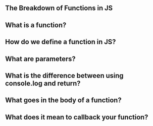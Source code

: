 ## The Breakdown of Functions in JS 


## What is a function?





## How do we define a function in JS? 






## What are parameters? 






## What is the difference between using console.log and return? 






## What goes in the body of a function? 






## What does it mean to callback your function? 

































